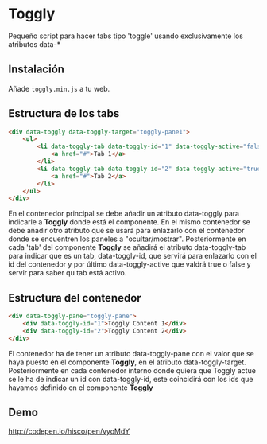 # Toggly

Pequeño script para hacer tabs tipo 'toggle' usando exclusivamente los atributos data-*

## Instalación

Añade `toggly.min.js` a tu web.

## Estructura de los tabs

```html
<div data-toggly data-toggly-target="toggly-pane1">
    <ul>
        <li data-toggly-tab data-toggly-id="1" data-toggly-active="false">
            <a href="#">Tab 1</a>
        </li>
        <li data-toggly-tab data-toggly-id="2" data-toggly-active="true">
            <a href="#">Tab 2</a>
        </li>
    </ul>
</div>
```

En el contenedor principal se debe añadir un atributo data-toggly para indicarle a **Toggly** donde está el componente.
En el mismo contenedor se debe añadir otro atributo que se usará para enlazarlo con el contenedor donde se encuentren los paneles a "ocultar/mostrar".
Posteriormente en cada 'tab' del componente **Toggly** se añadirá el atributo data-toggly-tab para indicar que es un tab, data-toggly-id, que servirá para enlazarlo con el id del contenedor y por último data-toggly-active que valdrá true o false y servir para saber qu tab está activo.

## Estructura del contenedor

```html
<div data-toggly-pane="toggly-pane">
    <div data-toggly-id="1">Toggly Content 1</div>
    <div data-toggly-id="2">Toggly Content 2</div>
</div>
```

El contenedor ha de tener un atributo data-toggly-pane con el valor que se haya puesto en el componente **Toggly**, en el atributo data-toggly-target.
Posteriormente en cada contenedor interno donde quiera que Toggly actue se le ha de indicar un id con data-toggly-id, este coincidirá con los ids que hayamos definido en el componente **Toggly**

## Demo
http://codepen.io/hisco/pen/vyoMdY
